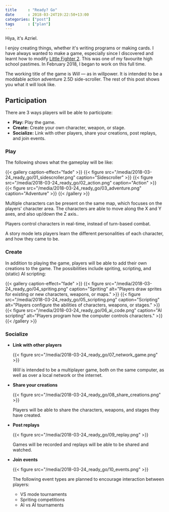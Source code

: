 ```yaml
---
title     : "Ready? Go"
date      : 2018-03-24T19:22:50+13:00
categories: ["post"]
tags      : ["plan"]
---
```


Hiya, it's Azriel.

I enjoy creating things, whether it's writing programs or making cards. I have always wanted to make a game, especially since I discovered and learnt how to modify [Little Fighter 2][lf2]. This was one of my favourite high school pastimes. In February 2018, I began to work on this full time.

The working title of the game is *Will* &mdash; as in willpower. It is intended to be a moddable action adventure 2.5D side-scroller. The rest of this post shows you what it will look like.

## Participation

There are 3 ways players will be able to participate:

* **Play:** Play the game.
* **Create:** Create your own character, weapon, or stage.
* **Socialize:** Link with other players, share your creations, post replays, and join events.

### Play

The following shows what the gameplay will be like:

{{< gallery caption-effect="fade" >}}
{{< figure src="/media/2018-03-24_ready_go/01_sidescroller.png" caption="Sidescroller" >}}
{{< figure src="/media/2018-03-24_ready_go/02_action.png" caption="Action" >}}
{{< figure src="/media/2018-03-24_ready_go/03_adventure.png" caption="Adventure" >}}
{{< /gallery >}}

Multiple characters can be present on the same map, which focuses on the players' character area. The characters are able to move along the X and Y axes, and also up/down the Z axis..

Players control characters in real-time, instead of turn-based combat.

A story mode lets players learn the different personalities of each character, and how they came to be.

### Create

In addition to playing the game, players will be able to add their own creations to the game. The possibilities include spriting, scripting, and (static) AI scripting:

{{< gallery caption-effect="fade" >}}
{{< figure src="/media/2018-03-24_ready_go/04_spriting.png" caption="Spriting" alt="Players draw sprites for existing or new characters, weapons, or maps." >}}
{{< figure src="/media/2018-03-24_ready_go/05_scripting.png" caption="Scripting" alt="Players configure the abilities of characters, weapons, or stages." >}}
{{< figure src="/media/2018-03-24_ready_go/06_ai_code.png" caption="AI scripting" alt="Players program how the computer controls characters." >}}
{{< /gallery >}}

### Socialize

* **Link with other players**

    {{< figure src="/media/2018-03-24_ready_go/07_network_game.png" >}}

    <i>Will</i> is intended to be a multiplayer game, both on the same computer, as well as over a local network or the internet.

* **Share your creations**

    {{< figure src="/media/2018-03-24_ready_go/08_share_creations.png" >}}

    Players will be able to share the characters, weapons, and stages they have created.

* **Post replays**

    {{< figure src="/media/2018-03-24_ready_go/09_replay.png" >}}

    Games will be recorded and replays will be able to be shared and watched.

* **Join events**

    {{< figure src="/media/2018-03-24_ready_go/10_events.png" >}}

    The following event types are planned to encourage interaction between players:

    - VS mode tournaments
    - Spriting competitions
    - AI vs AI tournaments

[lf2]: http://lf2.net/

